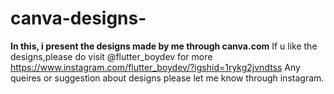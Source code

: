 # canva-designs-
**In this, i present the designs made by me through canva.com**
If u like the designs,please do visit @flutter_boydev for more
https://www.instagram.com/flutter_boydev/?igshid=1rykg2jvndtss
  Any queires or suggestion about designs please let me know through instagram.
